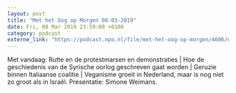 ```yaml
---
layout: post
title: "Met het Oog op Morgen 08-03-2019"
date: Fri, 08 Mar 2019 23:59:08 +0100
category: podcast
externe_link: "https://podcast.npo.nl/file/met-het-oog-op-morgen/4606/nporadio1_met-het-oog-op-morgen_20190308_met-het-oog-op-morgen-08-03-2019_7SU96N.mp3"
---
```


Met vandaag: Rutte en de protestmarsen en demonstraties | Hoe de geschiedenis van de Syrische oorlog geschreven gaat worden | Geruzie binnen Italiaanse coalitie | Veganisme groeit in Nederland, maar is nog niet zo groot als in Israël. Presentatie: Simone Weimans.
